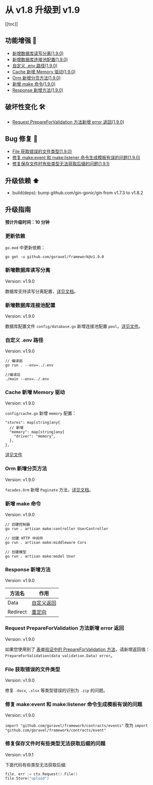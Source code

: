 # 从 v1.8 升级到 v1.9

[[toc]]

## 功能增强 🚀

- [新增数据库读写分离(1.9.0)](#新增数据库读写分离)
- [新增数据库连接池配置(1.9.0)](#新增数据库连接池配置)
- [自定义 .env 路径(1.9.0)](#自定义-.env-路径)
- [Cache 新增 Memory 驱动(1.9.0)](#Cache-新增-Memory-驱动)
- [Orm 新增分页方法(1.9.0)](#Orm-新增分页方法)
- [新增 make 命令(1.9.0)](#新增-make-命令)
- [Response 新增方法(1.9.0)](#Response-新增方法)

## 破坏性变化 🛠

- [Request PrepareForValidation 方法新增 error 返回(1.9.0)](#Request-PrepareForValidation-方法新增-error-返回)

## Bug 修复 🐛

- [File 获取错误的文件类型(1.9.0)](#File-获取错误的文件类型)
- [修复 make:event 和 make:listener 命令生成模板有误的问题(1.9.0)](#修复-make:event-和-make:listener-命令生成模板有误的问题)
- [修复保存文件时有些类型无法获取后缀的问题(1.9.1)](#修复保存文件时有些类型无法获取后缀的问题)

## 升级依赖 ⬆️

- build(deps): bump github.com/gin-gonic/gin from v1.7.3 to v1.8.2

## 升级指南

**预计升级时间：10 分钟**

### 更新依赖

`go.mod` 中更新依赖：

```
go get -u github.com/goravel/framework@v1.9.0
```

### 新增数据库读写分离

Version: v1.9.0

数据库支持读写分离配置，[详见文档](../orm/getting-started.md#读写分离)。

### 新增数据库连接池配置

Version: v1.9.0

数据库配置文件 `config/database.go` 新增连接池配置 `pool`，[详见文件](https://github.com/goravel/goravel/blob/v1.9.x/config/database.go)。

### 自定义 .env 路径

Version: v1.9.0

```
// 编译前
go run . --env=../.env

//编译后
./main --env=../.env
```

### Cache 新增 Memory 驱动

Version: v1.9.0

`config/cache.go` 新增 `memory` 配置：

```
"stores": map[string]any{
  // 新增
  "memory": map[string]any{
    "driver": "memory",
  },
},
```

[详见文件](https://github.com/goravel/goravel/blob/v1.9.x/config/cache.go)

### Orm 新增分页方法

Version: v1.9.0

`facades.Orm` 新增 `Paginate` 方法，[详见文档](../orm/getting-started.md#分页)。

### 新增 make 命令

Version: v1.9.0

```
// 创建控制器
go run . artisan make:controller UserController

// 创建 HTTP 中间件
go run . artisan make:middleware Cors

// 创建模型
go run . artisan make:model User
```

### Response 新增方法

Version: v1.9.0

| 方法名        | 作用           |
| -----------  | -------------- |
| Data         | [自定义返回](../the-basics/response.md#自定义返回)     |
| Redirect     | [重定向](../the-basics/response.md#重定向) |

### Request PrepareForValidation 方法新增 error 返回

Version: v1.9.0

如果您使用到了 [表单验证中的 PrepareForValidation 方法](../the-basics/validation.md#验证前格式化数据)，请新增返回值：`PrepareForValidation(data validation.Data) error`。

### File 获取错误的文件类型

Version: v1.9.0

修复 `.docx`, `.xlsx` 等类型错误的识别为 `.zip` 的问题。

### 修复 make:event 和 make:listener 命令生成模板有误的问题

Version: v1.9.0

`import "github.com/goravel/framework/contracts/events"` 改为 `import "github.com/goravel/framework/contracts/event"`

### 修复保存文件时有些类型无法获取后缀的问题

Version: v1.9.1

下面代码有些类型无法获取后缀:

```go
file, err := ctx.Request().File()   
file.Store("upload")
```
